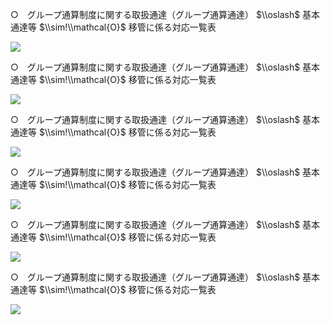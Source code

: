 ○　グループ通算制度に関する取扱通達（グループ通算通達） $\\oslash$ 基本通達等 $\\sim!\\mathcal{O}$ 移管に係る対応一覧表

![](https://www.nta.go.jp/tmp/3d9b9824-19bd-4008-be5d-5bcdd4464db5/images/ff180a86f19837958ce80647a8505ed8d387a69fc2a8e477659e85020af86ec4.jpg)

○　グループ通算制度に関する取扱通達（グループ通算通達） $\\oslash$ 基本通達等 $\\sim!\\mathcal{O}$ 移管に係る対応一覧表

![](https://www.nta.go.jp/tmp/3d9b9824-19bd-4008-be5d-5bcdd4464db5/images/5a2c558dc0284427c4b1b0e751f20fe3b4b81083811c15751eb13f56f87c51a5.jpg)

○　グループ通算制度に関する取扱通達（グループ通算通達） $\\oslash$ 基本通達等 $\\sim!\\mathcal{O}$ 移管に係る対応一覧表

![](https://www.nta.go.jp/tmp/3d9b9824-19bd-4008-be5d-5bcdd4464db5/images/0f123a5448bfde0d9c332cb240a22059782856820786c43971d27b9b2ea761f7.jpg)

○　グループ通算制度に関する取扱通達（グループ通算通達） $\\oslash$ 基本通達等 $\\sim!\\mathcal{O}$ 移管に係る対応一覧表

![](https://www.nta.go.jp/tmp/3d9b9824-19bd-4008-be5d-5bcdd4464db5/images/d591723cfaea50ed4ce691738675996a05897bea107203b327d2aec554972042.jpg)

○　グループ通算制度に関する取扱通達（グループ通算通達） $\\oslash$ 基本通達等 $\\sim!\\mathcal{O}$ 移管に係る対応一覧表

![](https://www.nta.go.jp/tmp/3d9b9824-19bd-4008-be5d-5bcdd4464db5/images/c16216363f6a2fca268278aa668b5bcdd0271dca42f10cc50a1139e14660a040.jpg)

○　グループ通算制度に関する取扱通達（グループ通算通達） $\\oslash$ 基本通達等 $\\sim!\\mathcal{O}$ 移管に係る対応一覧表

![](https://www.nta.go.jp/tmp/3d9b9824-19bd-4008-be5d-5bcdd4464db5/images/69dfeed46c4886649ce904c7eedad76fc1fb325c839af7ae2902a7cd76cb5251.jpg)